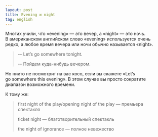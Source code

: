 ```yaml
---
layout: post
title: Evening и night
tag: english
---
```

Многих учили, что «evening» — это вечер, а «night» — это ночь. В американском английском слово «evening» используется очень редко, а любое время вечера или ночи обычно называется «night».

> -- Let’s go somewhere tonight.
>
> -- Пойдем куда-нибудь вечером.

Но никто не посмотрит на вас косо, если вы скажете «Let’s go somewhere this evening». В этом случае вы просто сократите диапазон возможного времени.

К тому же:

> first night of the play/opening night of the play — премьера спектакля
>
> ticket night — благотворительный спектакль
>
> the night of ignorance — полное невежество
